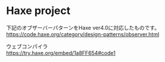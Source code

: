 # Haxe project
下記のオブザーバーパターンをHaxe ver4.0に対応したものです。  
https://code.haxe.org/category/design-patterns/observer.html

ウェブコンパイラ  
https://try.haxe.org/embed/1a8FF654#code1
